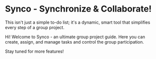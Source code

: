 # Synco - Synchronize & Collaborate!

This isn't just a simple to-do list; it's a dynamic, smart tool that simplifies every step of a group project.


Hi! Welcome to Synco - an ultimate group project guide. Here you can create, assign, and manage tasks and control the group participation.


Stay tuned for more features!
